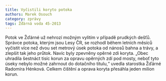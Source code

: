 ```yaml
---
title: Vyčistili koryto potoka
authors: Marek Osouch
category: zprávy
tags: Žďárná voda 45-2013
---
```


Potok ve Žďárné už nehrozí možným vylitím v případě prudkých dešťů. Správce potoka, kterým jsou Lesy ČR, se rozhodl během letních měsíců vyčistit více než dvou set metrový úsek potoka od nánosů bahna a trávy, a zlepšit tak jeho průtok. Navíc byly zpevněny opěrné zdi koryta. „Obec uhradila šestnáct tisíc korun za opravu opěrných zdí pod mosty, neboť tyto úseky nebylo možné zahrnout do dotačního titulu,“ uvedla starostka Žďárné Radomíra Hénková. Celkem čištění a oprava koryta přesáhla jeden milion korun.
